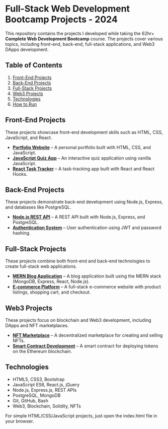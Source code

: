# Full-Stack Web Development Bootcamp Projects - 2024

This repository contains the projects I developed while taking the 62hr+ **Complete Web Development Bootcamp** course. The projects cover various topics, including front-end, back-end, full-stack applications, and Web3 DApps development.

## Table of Contents
1. [Front-End Projects](#front-end-projects)
2. [Back-End Projects](#back-end-projects)
3. [Full-Stack Projects](#full-stack-projects)
4. [Web3 Projects](#web3-projects)
5. [Technologies](#technologies)
6. [How to Run](#how-to-run)

## Front-End Projects
These projects showcase front-end development skills such as HTML, CSS, JavaScript, and React.

- **[Portfolio Website](link_to_project)** – A personal portfolio built with HTML, CSS, and JavaScript.
- **[JavaScript Quiz App](link_to_project)** – An interactive quiz application using vanilla JavaScript.
- **[React Task Tracker](link_to_project)** – A task-tracking app built with React and React Hooks.

## Back-End Projects
These projects demonstrate back-end development using Node.js, Express, and databases like PostgreSQL.

- **[Node.js REST API](link_to_project)** – A REST API built with Node.js, Express, and PostgreSQL.
- **[Authentication System](link_to_project)** – User authentication using JWT and password hashing.

## Full-Stack Projects
These projects combine both front-end and back-end technologies to create full-stack web applications.

- **[MERN Blog Application](link_to_project)** – A blog application built using the MERN stack (MongoDB, Express, React, Node.js).
- **[E-commerce Platform](link_to_project)** – A full-stack e-commerce website with product listings, shopping cart, and checkout.

## Web3 Projects
These projects focus on blockchain and Web3 development, including DApps and NFT marketplaces.

- **[NFT Marketplace](link_to_project)** – A decentralized marketplace for creating and selling NFTs.
- **[Smart Contract Development](link_to_project)** – A smart contract for deploying tokens on the Ethereum blockchain.

## Technologies
- HTML5, CSS3, Bootstrap
- JavaScript ES6, React.js, jQuery
- Node.js, Express.js, REST APIs
- PostgreSQL, MongoDB
- Git, GitHub, Bash
- Web3, Blockchain, Solidity, NFTs

For simple HTML/CSS/JavaScript projects, just open the index.html file in your browser.   
   


   
